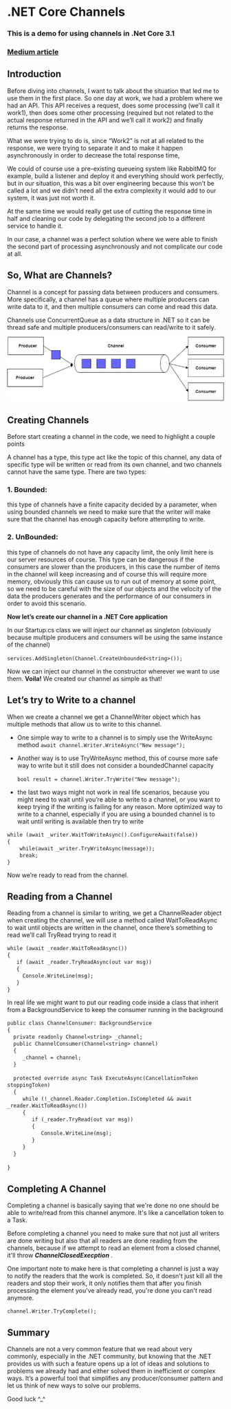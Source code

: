 # .NET Core Channels
### This is a demo for using channels in .Net Core 3.1
### [Medium article](https://medium.com/@paulahomsi_50101/net-channels-a21198e7103c)

## Introduction
Before diving into channels, I want to talk about the situation that led me to use them in the first place. So one day at work, we had a problem where we had an API. This API receives a request, does some processing (we’ll call it work1), then does some other processing (required but not related to the actual response returned in the API and we’ll call it work2) and finally returns the response.

What we were trying to do is, since “Work2” is not at all related to the response, we were trying to separate it and to make it happen asynchronously in order to decrease the total response time,

We could of course use a pre-existing queueing system like RabbitMQ for example, build a listener and deploy it and everything should work perfectly, but in our situation, this was a bit over engineering because this won’t be called a lot and we didn’t need all the extra complexity it would add to our system, it was just not worth it.

At the same time we would really get use of cutting the response time in half and cleaning our code by delegating the second job to a different service to handle it.

In our case, a channel was a perfect solution where we were able to finish the second part of processing asynchronously and not complicate our code at all.

## So, What are Channels?
Channel is a concept for passing data between producers and consumers. More specifically, a channel has a queue where multiple producers can write data to it, and then multiple consumers can come and read this data.

Channels use ConcurrentQueue as a data structure in .NET so it can be thread safe and multiple producers/consumers can read/write to it safely.

![Channel concept](ChannelsDemo/assets/channels.png)

## Creating Channels
Before start creating a channel in the code, we need to highlight a couple points

A channel has a type, this type act like the topic of this channel, any data of specific type will be written or read from its own channel, and two channels cannot have the same type. There are two types:
### 1. Bounded:
  this type of channels have a finite capacity decided by a parameter, when using bounded channels we need to make sure that the writer will make sure that the channel has enough capacity before attempting to write.

### 2. UnBounded: 
  this type of channels do not have any capacity limit, the only limit here is our server resources of course.
This type can be dangerous if the consumers are slower than the producers, in this case the number of items in the channel will keep increasing and of course this will require more memory, obviously this can cause us to run out of memory at some point, so we need to be careful with the size of our objects and the velocity of the data the producers generates and the performance of our consumers in order to avoid this scenario.

**Now let’s create our channel in a .NET Core application**

In our Startup.cs class we will inject our channel as singleton (obviously because multiple producers and consumers will be using the same instance of the channel)

`services.AddSingleton(Channel.CreateUnbounded<string>());`

Now we can inject our channel in the constructor wherever we want to use them. **Voila!** We created our channel as simple as that!

## Let’s try to Write to a channel
When we create a channel we get a ChannelWriter object which has multiple methods that allow us to write to this channel.

- One simple way to write to a channel is to simply use the WriteAsync method
  `await channel.Writer.WriteAsync("New message");`
  
- Another way is to use TryWriteAsync method, this of course more safe way to write but it still does not consider a boundedChannel capacity

  `bool result = channel.Writer.TryWrite("New message");`
  
- the last two ways might not work in real life scenarios, because you might need to wait until you’re able to write to a channel, or you want to keep trying if the writing is failing for any reason. More optimized way to write to a channel, especially if you are using a bounded channel is to wait until writing is available then try to write

```
while (await _writer.WaitToWriteAsync().ConfigureAwait(false))
{
    while(await _writer.TryWriteAsync(message));
    break;
}
```
  
Now we’re ready to read from the channel.

## Reading from a Channel
Reading from a channel is similar to writing, we get a ChannelReader object when creating the channel, we will use a method called WaitToReadAsync to wait until objects are written in the channel, once there’s something to read we’ll call TryRead trying to read it

```
while (await _reader.WaitToReadAsync())
{
   if (await _reader.TryReadAsync(out var msg))
   {
     Console.WriteLine(msg);
   }
}
```

In real life we might want to put our reading code inside a class that inherit from a BackgroundService to keep the consumer running in the background

 ```
public class ChannelConsumer: BackgroundService
{
   private readonly Channel<string> _channel;
   public ChannelConsumer(Channel<string> channel)
   {
      _channel = channel;
   }
  
   protected override async Task ExecuteAsync(CancellationToken stoppingToken)
   {
      while (!_channel.Reader.Completion.IsCompleted && await _reader.WaitToReadAsync())
      {
         if (_reader.TryRead(out var msg))
         {
            Console.WriteLine(msg);
         }
      }
   }
  
}

```

## Completing A Channel

Completing a channel is basically saying that we're done no one should be able to write/read from this channel anymore. It's like a cancellation token to a Task.

Before completing a channel you need to make sure that not just all writers are done writing but also that all readers are done reading from the channels, because if we attempt to read an element from a closed channel, it'll throw _**ChannelClosedExecption**_ .

One important note to make here is that completing a channel is just a way to notify the readers that the work is completed. So, it doesn't just kill all the readers and stop their work, it only notifies them that after you finish processing the element you've already read, you're done you can't read anymore.

```
channel.Writer.TryComplete();
```

## Summary
Channels are not a very common feature that we read about very commonly, especially in the .NET community, but knowing that the .NET provides us with such a feature opens up a lot of ideas and solutions to problems we already had and either solved them in inefficient or complex ways. It’s a powerful tool that simplifies any producer/consumer pattern and let us think of new ways to solve our problems.

Good luck ^_^
